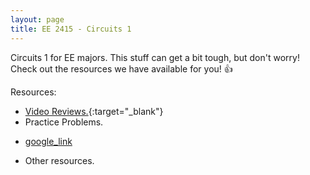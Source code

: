 ```yaml
---
layout: page
title: EE 2415 - Circuits 1
---
```


Circuits 1 for EE majors. This stuff can get a bit tough, but don't worry!
Check out the resources we have available for you! :+1:

Resources:
- [Video Reviews.](https://youtube.com/channel/UCV0OmOABl9S8e4QHvtNHLow){:target="_blank"}
- Practice Problems.
- <p><a href="www.google.com" target="_blank">google_link</a></p>
- Other resources.

